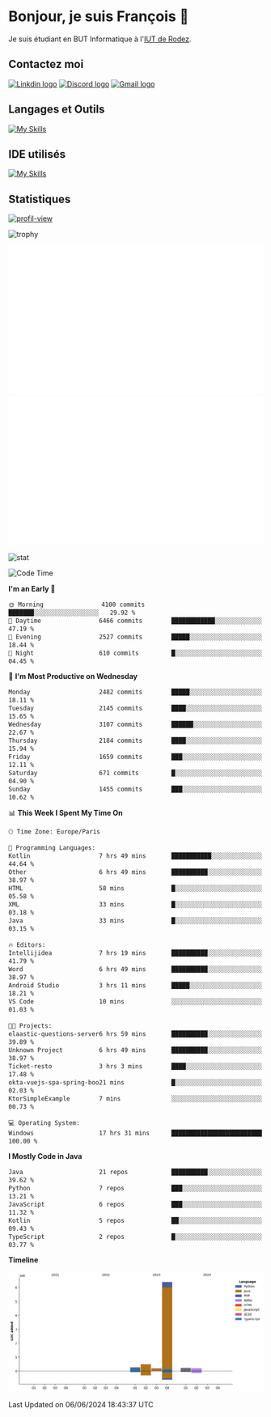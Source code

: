 # Bonjour, je suis François 👋

Je suis étudiant en BUT Informatique à l'[IUT de Rodez](https://iut-rodez.fr).

## Contactez moi

<p>
<a href="https://www.linkedin.com/in/fran%C3%A7ois-de-saint-palais-00985327a/" target="blank"><img src="https://img.shields.io/badge/LinkedIn-0077B5?style=for-the-badge&logo=linkedin&logoColor=white" alt="Linkdin logo"/></a>
<a href="https://discord.gg/francis389" target="blank"><img src="https://img.shields.io/badge/Discord-7289DA?style=for-the-badge&logo=discord&logoColor=white" alt="Discord logo" /></a>
<a href="mailto:francois-sp@gmx.fr" target="blank"><img src="https://img.shields.io/badge/Gmail-D14836?style=for-the-badge&logo=gmail&logoColor=white" alt="Gmail logo"/></a> 
</p>

## Langages et Outils

[![My Skills](https://skillicons.dev/icons?i=java,py,kotlin,spring,git,html,css,sass,svelte,vue,angular,react,bootstrap,ts,jquery,js,php,mysql,sqlite,grafana,linux,windows,figma,postman)](https://skillicons.dev)

## IDE utilisés

[![My Skills](https://skillicons.dev/icons?i=idea,phpstorm,pycharm,androidstudio,vscode,webstorm,eclipse)](https://skillicons.dev)

## Statistiques

[![profil-view](https://komarev.com/ghpvc/?username=francois389&label=Profile%20views&color=0e75b6&style=flat)](https://github.com/ryo-ma/github-profile-trophy)

![trophy](https://github-profile-trophy.vercel.app/?username=Francois389&theme=onedark&column=-1)

![top-lang](https://raw.githubusercontent.com/Francois389/github-stat/master/generated/languages.svg#gh-dark-mode-only)
![](https://raw.githubusercontent.com/Francois389/github-stat/master/generated/overview.svg#gh-dark-mode-only)

![stat](https://github-readme-stats.vercel.app/api?username=francois389&show_icons=true&locale=fr&theme=onedark)

<!--START_SECTION:waka-->
![Code Time](http://img.shields.io/badge/Code%20Time-261%20hrs%208%20mins-blue)

**I'm an Early 🐤** 

```text
🌞 Morning                4100 commits        ███████░░░░░░░░░░░░░░░░░░   29.92 % 
🌆 Daytime                6466 commits        ████████████░░░░░░░░░░░░░   47.19 % 
🌃 Evening                2527 commits        █████░░░░░░░░░░░░░░░░░░░░   18.44 % 
🌙 Night                  610 commits         █░░░░░░░░░░░░░░░░░░░░░░░░   04.45 % 
```
📅 **I'm Most Productive on Wednesday** 

```text
Monday                   2482 commits        █████░░░░░░░░░░░░░░░░░░░░   18.11 % 
Tuesday                  2145 commits        ████░░░░░░░░░░░░░░░░░░░░░   15.65 % 
Wednesday                3107 commits        ██████░░░░░░░░░░░░░░░░░░░   22.67 % 
Thursday                 2184 commits        ████░░░░░░░░░░░░░░░░░░░░░   15.94 % 
Friday                   1659 commits        ███░░░░░░░░░░░░░░░░░░░░░░   12.11 % 
Saturday                 671 commits         █░░░░░░░░░░░░░░░░░░░░░░░░   04.90 % 
Sunday                   1455 commits        ███░░░░░░░░░░░░░░░░░░░░░░   10.62 % 
```


📊 **This Week I Spent My Time On** 

```text
🕑︎ Time Zone: Europe/Paris

💬 Programming Languages: 
Kotlin                   7 hrs 49 mins       ███████████░░░░░░░░░░░░░░   44.64 % 
Other                    6 hrs 49 mins       ██████████░░░░░░░░░░░░░░░   38.97 % 
HTML                     58 mins             █░░░░░░░░░░░░░░░░░░░░░░░░   05.58 % 
XML                      33 mins             █░░░░░░░░░░░░░░░░░░░░░░░░   03.18 % 
Java                     33 mins             █░░░░░░░░░░░░░░░░░░░░░░░░   03.15 % 

🔥 Editors: 
Intellijidea             7 hrs 19 mins       ██████████░░░░░░░░░░░░░░░   41.79 % 
Word                     6 hrs 49 mins       ██████████░░░░░░░░░░░░░░░   38.97 % 
Android Studio           3 hrs 11 mins       █████░░░░░░░░░░░░░░░░░░░░   18.21 % 
VS Code                  10 mins             ░░░░░░░░░░░░░░░░░░░░░░░░░   01.03 % 

🐱‍💻 Projects: 
elaastic-questions-server6 hrs 59 mins       ██████████░░░░░░░░░░░░░░░   39.89 % 
Unknown Project          6 hrs 49 mins       ██████████░░░░░░░░░░░░░░░   38.97 % 
Ticket-resto             3 hrs 3 mins        ████░░░░░░░░░░░░░░░░░░░░░   17.48 % 
okta-vuejs-spa-spring-boo21 mins             █░░░░░░░░░░░░░░░░░░░░░░░░   02.03 % 
KtorSimpleExample        7 mins              ░░░░░░░░░░░░░░░░░░░░░░░░░   00.73 % 

💻 Operating System: 
Windows                  17 hrs 31 mins      █████████████████████████   100.00 % 
```

**I Mostly Code in Java** 

```text
Java                     21 repos            ██████████░░░░░░░░░░░░░░░   39.62 % 
Python                   7 repos             ███░░░░░░░░░░░░░░░░░░░░░░   13.21 % 
JavaScript               6 repos             ███░░░░░░░░░░░░░░░░░░░░░░   11.32 % 
Kotlin                   5 repos             ██░░░░░░░░░░░░░░░░░░░░░░░   09.43 % 
TypeScript               2 repos             █░░░░░░░░░░░░░░░░░░░░░░░░   03.77 % 
```



**Timeline**

![Lines of Code chart](https://raw.githubusercontent.com/Francois389/Francois389/main/assets/bar_graph.png)


 Last Updated on 06/06/2024 18:43:37 UTC
<!--END_SECTION:waka-->
